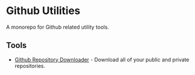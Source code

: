 # Github Utilities
A monorepo for Github related utility tools.

## Tools
- [Github Repository Downloader](download-all-repos/) - Download all of your public and private repositories.

